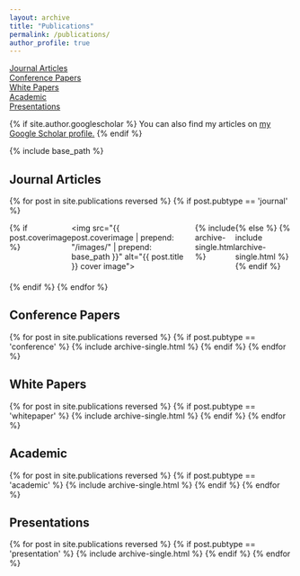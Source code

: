 ```yaml
---
layout: archive
title: "Publications"
permalink: /publications/
author_profile: true
---
```


[Journal Articles](#journal-articles)\
[Conference Papers](#conference-papers)\
[White Papers](#white-papers)\
[Academic](#academic)\
[Presentations](#presentations)

{% if site.author.googlescholar %}
  You can also find my articles on <u><a href="{{site.author.googlescholar}}">my Google Scholar profile</a>.</u>
{% endif %}

{% include base_path %}

## Journal Articles
{% for post in site.publications reversed %}
  {% if post.pubtype == 'journal' %}
    <div class="publication-entry">
      {% if post.coverimage %}
        <div class="publication-image">
          <img src="{{ post.coverimage | prepend: "/images/" | prepend: base_path }}" alt="{{ post.title }} cover image"> <!-- add cover image, image name: post title -->
        </div>
        <div class="publication-info">
          {% include archive-single.html %}
        </div>
      {% else %}
        {% include archive-single.html %}
      {% endif %}
    </div>
    <style>
      .publication-entry {
        display: flex;
        margin-bottom: 20px;
      }
      .publication-image {
        flex: 0 0 200px;
        margin-right: 20px;
      }
      .publication-image img {
        max-width: 100%;
        height: auto;
      }
      .publication-info {
        flex: 1;
      }
    </style>
  {% endif %}
{% endfor %}


## Conference Papers
{% for post in site.publications reversed %}
  {% if post.pubtype == 'conference' %}
      {% include archive-single.html %}
  {% endif %}
{% endfor %}

## White Papers
{% for post in site.publications reversed %}
  {% if post.pubtype == 'whitepaper' %}
      {% include archive-single.html %}
  {% endif %}
{% endfor %}


## Academic
{% for post in site.publications reversed %}
  {% if post.pubtype == 'academic' %}
      {% include archive-single.html %}
  {% endif %}
{% endfor %}

## Presentations
{% for post in site.publications reversed %}
  {% if post.pubtype == 'presentation' %}
      {% include archive-single.html %}
  {% endif %}
{% endfor %}
